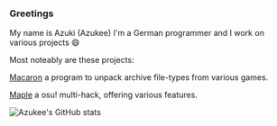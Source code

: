 ### Greetings

My name is Azuki (Azukee) I'm a German programmer and I work on various projects 😄

Most noteably are these projects:

[Macaron](https://github.com/Azukee/Macaron) a program to unpack archive file-types from various games.

[Maple](https://maple.software/) a osu! multi-hack, offering various features.


![Azukee's GitHub stats](https://github-readme-stats.vercel.app/api?username=azukee&show_icons=true&theme=omni)


<!--
**Azukee/Azukee** is a ✨ _special_ ✨ repository because its `README.md` (this file) appears on your GitHub profile.

Here are some ideas to get you started:

- 🔭 I’m currently working on ...
- 🌱 I’m currently learning ...
- 👯 I’m looking to collaborate on ...
- 🤔 I’m looking for help with ...
- 💬 Ask me about ...
- 📫 How to reach me: ...
- 😄 Pronouns: ...
- ⚡ Fun fact: ...
-->
